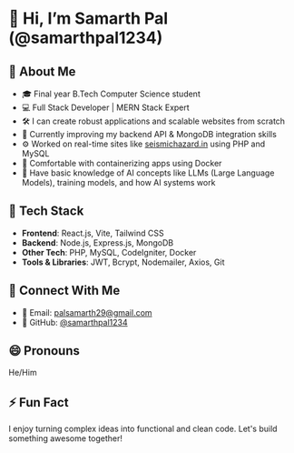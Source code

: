 # 👋 Hi, I’m Samarth Pal (@samarthpal1234)

## 🚀 About Me
- 🎓 Final year B.Tech Computer Science student
- 💻 Full Stack Developer | MERN Stack Expert
- 🛠 I can create robust applications and scalable websites from scratch
- 🌱 Currently improving my backend API & MongoDB integration skills
- ⚙️ Worked on real-time sites like [seismichazard.in](http://seismichazard.in) using PHP and MySQL
- 🐳 Comfortable with containerizing apps using Docker
- 🤖 Have basic knowledge of AI concepts like LLMs (Large Language Models), training models, and how AI systems work

## 🧠 Tech Stack
- **Frontend**: React.js, Vite, Tailwind CSS
- **Backend**: Node.js, Express.js, MongoDB
- **Other Tech**: PHP, MySQL, CodeIgniter, Docker
- **Tools & Libraries**: JWT, Bcrypt, Nodemailer, Axios, Git

## 🤝 Connect With Me
- 📧 Email: palsamarth29@gmail.com
- 💼 GitHub: [@samarthpal1234](https://github.com/samarthpal1234)

## 😄 Pronouns
He/Him

## ⚡ Fun Fact
I enjoy turning complex ideas into functional and clean code. Let's build something awesome together!
